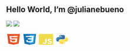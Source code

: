 <h2>Hello World, I’m @julianebueno</h2>

<div>
<img height="150em" src= "https://github-readme-stats.vercel.app/api?username=julianebueno&show_icons=true&theme=tokyonight&include_all_commits=true&count_private=true&line_height=20&hide_border=true"/>
<img height="150em" src="https://github-readme-stats.vercel.app/api/top-langs/?username=julianebueno&layout=compact&theme=tokyonight&hide_border=true"/>
</div>

<div style="display: inline_block"><br>
<img align="center" alt="HTML" height="30" width="40" src="https://raw.githubusercontent.com/devicons/devicon/master/icons/html5/html5-original.svg">
<img align="center" alt="CSS" height="30" width="40" src="https://raw.githubusercontent.com/devicons/devicon/master/icons/css3/css3-original.svg">
<img align="center" alt="Js" height="30" width="40" src="https://raw.githubusercontent.com/devicons/devicon/master/icons/javascript/javascript-plain.svg">
<img align="center" alt="Python" height="30" width="40" src="https://raw.githubusercontent.com/devicons/devicon/master/icons/python/python-original.svg">
</div>
  
<!-- XD -->
